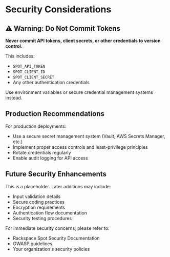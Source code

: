# Security Considerations

## ⚠️ Warning: Do Not Commit Tokens

**Never commit API tokens, client secrets, or other credentials to version control.**

This includes:
- `SPOT_API_TOKEN`
- `SPOT_CLIENT_ID`
- `SPOT_CLIENT_SECRET`
- Any other authentication credentials

Use environment variables or secure credential management systems instead.

## Production Recommendations

For production deployments:
- Use a secure secret management system (Vault, AWS Secrets Manager, etc.)
- Implement proper access controls and least-privilege principles
- Rotate credentials regularly
- Enable audit logging for API access

## Future Security Enhancements

This is a placeholder. Later additions may include:
- Input validation details
- Secure coding practices
- Encryption requirements
- Authentication flow documentation
- Security testing procedures

For immediate security concerns, please refer to:
- Rackspace Spot Security Documentation
- OWASP guidelines
- Your organization's security policies